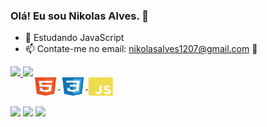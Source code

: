 ### Olá! Eu sou Nikolas Alves. 👋

- 🌱 Estudando JavaScript
- 📫 Contate-me no email: nikolasalves1207@gmail.com 🙂

<div style="display: flex">
  <div align="center">
    <a href="https://github.com/ricardonunes28">
    <img height="160em" src="https://github-readme-stats.vercel.app/api?username=NickHC93&show_icons=true&theme=dark&include_all_commits=true&count_private=true"/>
    <img height="160em" src="https://github-readme-stats.vercel.app/api/top-langs/?username=NickHC93&layout=compact&langs_count=7&theme=dark"/>
  </div>
  <div style="display: inline_block" ><br>
      <img align="center" alt="peixe-HTML" height="30" width="40" src="https://raw.githubusercontent.com/devicons/devicon/master/icons/html5/html5-original.svg">
      <img align="center" alt="peixe-CSS" height="30" width="40" src="https://raw.githubusercontent.com/devicons/devicon/master/icons/css3/css3-original.svg">
      <img align="center" alt="peixe-Js" height="30" width="40" src="https://raw.githubusercontent.com/devicons/devicon/master/icons/javascript/javascript-plain.svg">
   </div>
 </div>
  
  <br>
 <a href="https://www.linkedin.com/in/nikolas-silva-alves/" target="_blank"><img src="https://img.shields.io/badge/-LinkedIn-%230077B5?style=for-the-badge&logo=linkedin&logoColor=white" target="_blank"></a>
  <a href = "mailto:nikolasalves1207@gmail.com"><img src="https://img.shields.io/badge/-Gmail-%23333?style=for-the-badge&logo=gmail&logoColor=white" target="_blank"></a>
  <a href="https://www.instagram.com/nickskahc/" target="_blank"><img src="https://img.shields.io/badge/-Instagram-%23E4405F?style=for-the-badge&logo=instagram&logoColor=white" target="_blank"></a>
  
  
